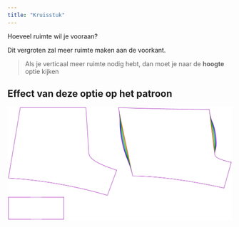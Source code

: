 ```yaml
---
title: "Kruisstuk"
---
```


Hoeveel ruimte wil je vooraan?

Dit vergroten zal meer ruimte maken aan de voorkant.

> Als je verticaal meer ruimte nodig hebt, dan moet je naar de **hoogte** optie kijken

## Effect van deze optie op het patroon

![Deze afbeelding toont het effect van deze optie door meerdere varianten die een andere waarde hebben voor deze optie te vervangen](shin_bulge_sample.svg "Effect van deze optie op het patroon")

